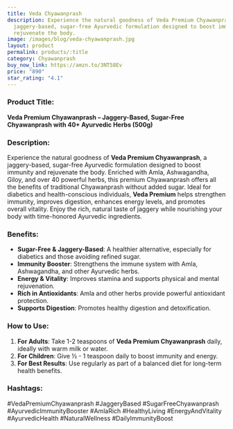 ```yaml
---
title: Veda Chyawanprash
description: Experience the natural goodness of Veda Premium Chyawanprash, a
  jaggery-based, sugar-free Ayurvedic formulation designed to boost immunity and
  rejuvenate the body.
image: /images/blog/veda-chyawanprash.jpg
layout: product
permalink: products/:title
category: Chyawanprash
buy_now_link: https://amzn.to/3NT58Ev
price: "890"
star_rating: "4.1"
---
```

### Product Title:
**Veda Premium Chyawanprash – Jaggery-Based, Sugar-Free Chyawanprash with 40+ Ayurvedic Herbs (500g)**

### Description:
Experience the natural goodness of **Veda Premium Chyawanprash**, a jaggery-based, sugar-free Ayurvedic formulation designed to boost immunity and rejuvenate the body. Enriched with Amla, Ashwagandha, Giloy, and over 40 powerful herbs, this premium Chyawanprash offers all the benefits of traditional Chyawanprash without added sugar. Ideal for diabetics and health-conscious individuals, **Veda Premium** helps strengthen immunity, improves digestion, enhances energy levels, and promotes overall vitality. Enjoy the rich, natural taste of jaggery while nourishing your body with time-honored Ayurvedic ingredients.

### Benefits:
- **Sugar-Free & Jaggery-Based**: A healthier alternative, especially for diabetics and those avoiding refined sugar.
- **Immunity Booster**: Strengthens the immune system with Amla, Ashwagandha, and other Ayurvedic herbs.
- **Energy & Vitality**: Improves stamina and supports physical and mental rejuvenation.
- **Rich in Antioxidants**: Amla and other herbs provide powerful antioxidant protection.
- **Supports Digestion**: Promotes healthy digestion and detoxification.

### How to Use:
1. **For Adults**: Take 1-2 teaspoons of **Veda Premium Chyawanprash** daily, ideally with warm milk or water.
2. **For Children**: Give ½ - 1 teaspoon daily to boost immunity and energy.
3. **For Best Results**: Use regularly as part of a balanced diet for long-term health benefits.

### Hashtags:
#VedaPremiumChyawanprash #JaggeryBased #SugarFreeChyawanprash #AyurvedicImmunityBooster #AmlaRich #HealthyLiving #EnergyAndVitality #AyurvedicHealth #NaturalWellness #DailyImmunityBoost
